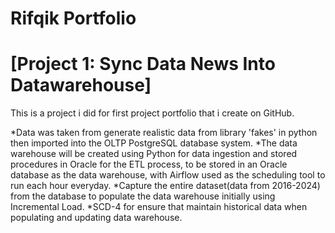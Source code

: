# Rifqik Portfolio

# [Project 1: Sync Data News Into Datawarehouse]

This is a project i did for first project portfolio that i create on GitHub.

*Data was taken from generate realistic data from library 'fakes' in python then imported into the OLTP PostgreSQL database system.
*The data warehouse will be created using Python for data ingestion and stored procedures in Oracle for the ETL process, to be stored in an Oracle database as the data warehouse, with Airflow used as the scheduling tool to run each hour everyday.
*Capture the entire dataset(data from 2016-2024) from the database to populate the data warehouse initially using Incremental Load.
*SCD-4 for ensure that maintain historical data when populating and updating data warehouse.
